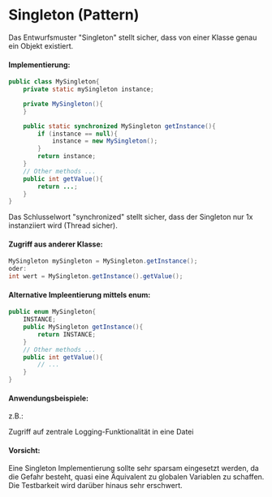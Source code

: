 # Singleton (Pattern)

Das Entwurfsmuster "Singleton" stellt sicher, dass von einer Klasse genau ein Objekt existiert.

#### Implementierung:

```java
public class MySingleton{
    private static mySingleton instance;

    private MySingleton(){
    }

    public static synchronized MySingleton getInstance(){
        if (instance == null){
            instance = new MySingleton();
        }    
        return instance;
    }    
    // Other methods ...
    public int getValue(){
        return ...;
    }
}
```

Das Schlusselwort "synchronized" stellt sicher, dass der Singleton nur 1x instanziiert wird (Thread sicher).

#### Zugriff aus anderer Klasse:

```java
MySingleton mySingleton = MySingleton.getInstance();
oder:
int wert = MySingleton.getInstance().getValue();
```

#### Alternative Impleentierung mittels enum:

```java
public enum MySingleton{
    INSTANCE;
    public MySingleton getInstance(){
        return INSTANCE;
    }
    // Other methods ...
    public int getValue(){
        // ...
    }
}
```

#### Anwendungsbeispiele:

z.B.:

Zugriff auf zentrale Logging-Funktionalität in eine Datei

#### Vorsicht:

Eine Singleton Implementierung sollte sehr sparsam eingesetzt werden, da die Gefahr besteht, quasi eine Äquivalent zu globalen Variablen zu schaffen. Die Testbarkeit wird darüber hinaus sehr erschwert.


